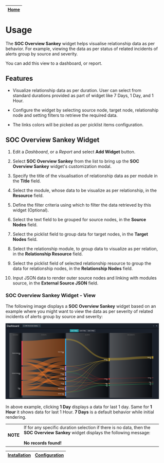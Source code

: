 | [Home](../README.md) |
| -------------------- |

# Usage

The **SOC Overview Sankey** widget helps visualise relationship data as per behavior. For example, viewing the data as per status of related incidents of alerts group by source and severity.

You can add this view to a dashboard, or report.

## Features

- Visualize relationship data as per duration. User can select from standard durations provided as part of widget like 7 Days, 1 Day, and 1 Hour. 

- Configure the widget by selecting source node, target node, relationship node and setting filters to retrieve the required data.

- The links colors will be picked as per picklist items configuration.

## SOC Overview Sankey Widget

1. Edit a *Dashboard*, or a *Report* and select **Add Widget** button.

2. Select **SOC Overview Sankey** from the list to bring up the **SOC Overview Sankey** widget's customization modal.

3. Specify the title of the visualisation of relationship data as per module in the **Title** field.

4. Select the module, whose data to be visualize as per relationship, in the **Resource** field.

5. Define the filter criteria using which to filter the data retrieved by this widget (Optional).

6. Select the text field to be grouped for source nodes, in the **Source Nodes** field.

7. Select the picklist field to group data for target nodes, in the **Target Nodes** field.

8. Select the relationship module, to group data to visualize as per relation, in the **Relationship Resource** field.

9. Select the picklist field of selected relationship resource to group the data for relationship nodes, in the **Relationship Nodes** field.

10. Input JSON data to render outer source nodes and linking with modules source, in the **External Source JSON** field.

### SOC Overview Sankey Widget - View

The following image displays a **SOC Overview Sankey** widget based on an example where you might want to view the data as per severity of related incidents of alerts group by source and severity:

![Displaying the SOC Overview Sankey Chart on a Dashboard](./images/soc-overview-sankey.png)

In above example, clicking **1 Day** displays a data for last 1 day. Same for **1 Hour** it shows data for last 1 Hour. **7 Days** is a default behavior while initial rendering.

<table>
    <td><strong>NOTE</strong></td><td>If for any specific duration selection if there is no data, then the <strong>SOC Overview Sankey</strong> widget displays the following message:<br><br>
    <strong>No records found!</strong></td>
</table>

| [Installation](./setup.md#installation) | [Configuration](./setup.md#configuration) |
| --------------------------------------- | ----------------------------------------- |
